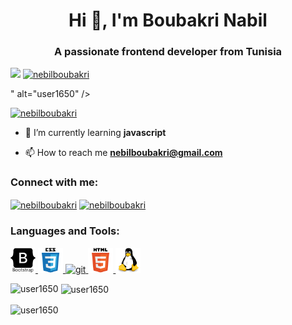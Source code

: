 
<h1 align="center">Hi 👋, I'm Boubakri Nabil</h1>
<h3 align="center">A passionate frontend developer from Tunisia</h3>

<p align="left"> <img src="<p align="left"> <a href="https://twitter.com/nebilboubakri" target="blank"><img src="https://img.shields.io/twitter/follow/nebilboubakri?logo=twitter&style=for-the-badge" alt="nebilboubakri" /></a> </p>" alt="user1650" /> </p>

<p align="left"> <a href="https://twitter.com/nebilboubakri" target="blank"><img src="https://img.shields.io/twitter/follow/nebilboubakri?logo=twitter&style=for-the-badge" alt="nebilboubakri" /></a> </p>

- 🌱 I’m currently learning **javascript**

- 📫 How to reach me **nebilboubakri@gmail.com**

<h3 align="left">Connect with me:</h3>
<p align="left">
<a href="https://twitter.com/nebilboubakri" target="blank"><img align="center" src="https://raw.githubusercontent.com/rahuldkjain/github-profile-readme-generator/master/src/images/icons/Social/twitter.svg" alt="nebilboubakri" height="30" width="40" /></a>
<a href="https://instagram.com/nebilboubakri" target="blank"><img align="center" src="https://raw.githubusercontent.com/rahuldkjain/github-profile-readme-generator/master/src/images/icons/Social/instagram.svg" alt="nebilboubakri" height="30" width="40" /></a>
</p>

<h3 align="left">Languages and Tools:</h3>
<p align="left"> <a href="https://getbootstrap.com" target="_blank" rel="noreferrer"> <img src="https://raw.githubusercontent.com/devicons/devicon/master/icons/bootstrap/bootstrap-plain-wordmark.svg" alt="bootstrap" width="40" height="40"/> </a> <a href="https://www.w3schools.com/css/" target="_blank" rel="noreferrer"> <img src="https://raw.githubusercontent.com/devicons/devicon/master/icons/css3/css3-original-wordmark.svg" alt="css3" width="40" height="40"/> </a> <a href="https://git-scm.com/" target="_blank" rel="noreferrer"> <img src="https://www.vectorlogo.zone/logos/git-scm/git-scm-icon.svg" alt="git" width="40" height="40"/> </a> <a href="https://www.w3.org/html/" target="_blank" rel="noreferrer"> <img src="https://raw.githubusercontent.com/devicons/devicon/master/icons/html5/html5-original-wordmark.svg" alt="html5" width="40" height="40"/> </a> <a href="https://www.linux.org/" target="_blank" rel="noreferrer"> <img src="https://raw.githubusercontent.com/devicons/devicon/master/icons/linux/linux-original.svg" alt="linux" width="40" height="40"/> </a> </p>

<p><img align="left" src="https://github-readme-stats.vercel.app/api/top-langs?username=user1650&show_icons=true&locale=en&layout=compact" alt="user1650" /></p>

<p>&nbsp;<img align="center" src="https://github-readme-stats.vercel.app/api?username=user1650&show_icons=true&locale=en" alt="user1650" /></p>

<p><img align="center" src="https://github-readme-streak-stats.herokuapp.com/?user=user1650&" alt="user1650" /></p>
